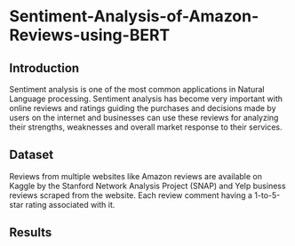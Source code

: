 # Sentiment-Analysis-of-Amazon-Reviews-using-BERT

## Introduction

Sentiment analysis is one of the most common applications in Natural Language processing. Sentiment analysis has become very important with online reviews and ratings guiding the purchases and decisions made by users on the internet and businesses can use these reviews for analyzing their strengths, weaknesses and overall market response to their services.

## Dataset

Reviews from multiple websites like Amazon reviews are available on Kaggle by the Stanford Network Analysis Project (SNAP) and Yelp business reviews scraped from the website. Each review comment having a 1-to-5-star rating associated with it.

## Results
